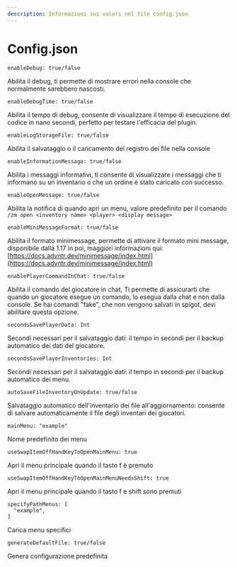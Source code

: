 ```yaml
---
description: Informazioni sui valori nel file config.json
---
```


# Config.json

```
enableDebug: true/false
```

Abilita il debug, ti permette di mostrare errori nella console che normalmente sarebbero nascosti.



```
enableDebugTime: true/false
```

Abilita il tempo di debug, consente di visualizzare il tempo di esecuzione del codice in nano secondi, perfetto per testare l'efficacia del plugin.


```
enableLogStorageFile: true/false
```

Abilita il salvataggio o il caricamento del registro dei file nella console


```
enableInformationMessage: true/false
```

Abilita i messaggi informativi, ti consente di visualizzare i messaggi che ti informano su un inventario o che un ordine è stato caricato con successo.


```
enableOpenMessage: true/false
```

Abilita la notifica di quando apri un menu, valore predefinito per il comando `/zm open <inventory name> <player> <display message>`



```
enableMiniMessageFormat: true/false
```

Abilita il formato minimessage, permette di attivare il formato mini message, disponibile dalla 1.17 in poi, maggiori informazioni qui: [https://docs.advntr.dev/minimessage/index.html](https://docs.advntr.dev/minimessage/index.html)



```
enablePlayerCommandInChat: true/false
```

Abilita il comando del giocatore in chat, Ti permette di assicurarti che quando un giocatore esegue un comando, lo esegua dalla chat e non dalla console. Se hai comandi "fake", che non vengono salvati in spigot, devi abilitare questa opzione.



```
secondsSavePlayerData: Int
```

Secondi necessari per il salvataggio dati: il tempo in secondi per il backup automatico dei dati del giocatore.


```
secondsSavePlayerInventories: Int
```

Secondi necessari per il salvataggio dati: il tempo in secondi per il backup automatico dei menu.



```
autoSaveFileInventoryOnUpdate: true/false
```

Salvataggio automatico dell'inventario dei file all'aggiornamento: consente di salvare automaticamente il file degli inventari dei giocatori.


```
mainMenu: "example"
```

Nome predefinito dei menu



```
useSwapItemOffHandKeyToOpenMainMenu: true
```

Apri il menu principale quando il tasto f è premuto



```
useSwapItemOffHandKeyToOpenMainMenuNeedsShift: true
```

Apri il menu principale quando il tasto f e shift sono premuti



```
specifyPathMenus: [
  "example",
]
```

Carica menu specifici



```
generateDefaultFile: true/false
```

Genera configurazione predefinita
